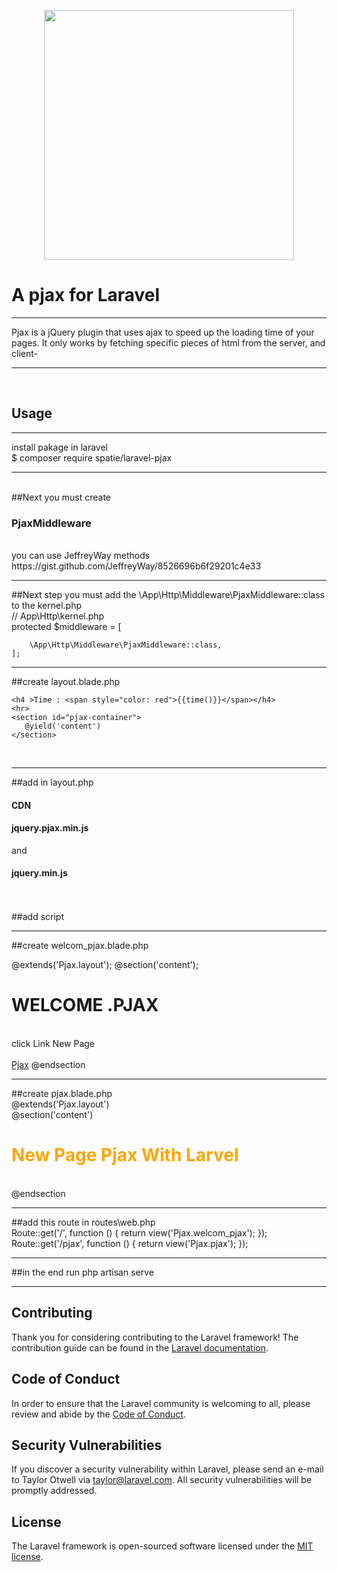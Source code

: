 <p align="center"><a href="https://laravel.com" target="_blank"><img src="https://raw.githubusercontent.com/laravel/art/master/logo-lockup/5%20SVG/2%20CMYK/1%20Full%20Color/laravel-logolockup-cmyk-red.svg" width="400"></a></p>

<h1>A pjax  for Laravel</h1>
<hr>
<p>Pjax is a jQuery plugin that uses ajax to speed up the loading time of your pages. It only works by fetching specific pieces of html from the server, and client-
<hr>
<br>
<h2>Usage</h2>
<hr>
<span>install pakage in laravel</span>
<br>
<span>$ composer require spatie/laravel-pjax</span> 
<hr>
<br>
##Next you must create <h3>PjaxMiddleware</h3>
<br>
you can use JeffreyWay methods
<br>
https://gist.github.com/JeffreyWay/8526696b6f29201c4e33

<hr>
##Next step you must add the \App\Http\Middleware\PjaxMiddleware::class to the kernel.php
<br>
//  App\Http\kernel.php
<br>
  protected $middleware = [
 
        \App\Http\Middleware\PjaxMiddleware::class,
    ];
<hr>
    ##create layout.blade.php
    <br>

    <h4 >Time : <span style="color: red">{{time()}}</span></h4>
    <hr>
    <section id="pjax-container">
       @yield('content')
    </section>


    
<br>
    <hr>
##add in layout.php <h4>CDN</h4> <h4>jquery.pjax.min.js</h4> and <h4>jquery.min.js</h4>
<br>


 <script src="https://cdnjs.cloudflare.com/ajax/libs/jquery/3.6.0/jquery.min.js"  crossorigin="anonymous" referrerpolicy="no-referrer"></script>
 <script src="https://cdnjs.cloudflare.com/ajax/libs/jquery.pjax/2.0.1/jquery.pjax.min.js"  crossorigin="anonymous" referrerpolicy="no-referrer"></script>

<br>
##add script
<br>
<script>
 $(document).pjax('a','#pjax-container');   
</script>
<hr>
##create welcom_pjax.blade.php
<br>

@extends('Pjax.layout');
@section('content');
<h1>WELCOME .PJAX</h1>
<br>
<span>click Link New Page</span>
<br><br>
<a href="/pjax">Pjax</a>
@endsection


<hr>
##create pjax.blade.php
<br>
@extends('Pjax.layout')
<br>
@section('content')
<br>
<div>
   <h1 style="color:orange">New Page Pjax With Larvel</h1>
</div>
<br>
@endsection
<hr>
##add this route in routes\web.php
<br>
Route::get('/', function () {
    return view('Pjax.welcom_pjax');
});
<br>
Route::get('/pjax', function () {
    return view('Pjax.pjax');
});

<hr>
##in the end run php artisan serve
<hr>

## Contributing

Thank you for considering contributing to the Laravel framework! The contribution guide can be found in the [Laravel documentation](https://laravel.com/docs/contributions).

## Code of Conduct

In order to ensure that the Laravel community is welcoming to all, please review and abide by the [Code of Conduct](https://laravel.com/docs/contributions#code-of-conduct).

## Security Vulnerabilities

If you discover a security vulnerability within Laravel, please send an e-mail to Taylor Otwell via [taylor@laravel.com](mailto:taylor@laravel.com). All security vulnerabilities will be promptly addressed.

## License

The Laravel framework is open-sourced software licensed under the [MIT license](https://opensource.org/licenses/MIT).
